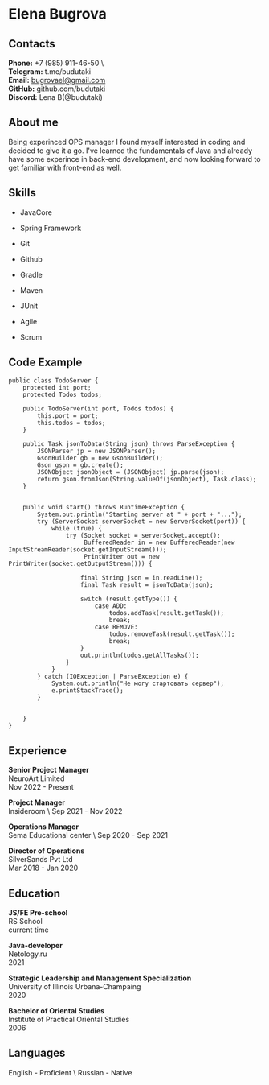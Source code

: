 # Elena Bugrova

## Contacts
**Phone:** +7 (985) 911-46-50 \  
**Telegram:** t.me/budutaki\
**Email:** bugrovael@gmail.com\
**GitHub:** github.com/budutaki\
**Discord:** Lena B(@budutaki)

## About me
Being experinced OPS manager I found myself interested in coding and decided to give it a go. I've learned the fundamentals of Java and already have some experince in back-end development, and now looking forward to get familiar with front-end as well.

## Skills
* JavaCore
* Spring Framework
* Git
* Github
* Gradle
* Maven
* JUnit

* Agile
* Scrum

## Code Example
```
public class TodoServer {
    protected int port;
    protected Todos todos;

    public TodoServer(int port, Todos todos) {
        this.port = port;
        this.todos = todos;
    }

    public Task jsonToData(String json) throws ParseException {
        JSONParser jp = new JSONParser();
        GsonBuilder gb = new GsonBuilder();
        Gson gson = gb.create();
        JSONObject jsonObject = (JSONObject) jp.parse(json);
        return gson.fromJson(String.valueOf(jsonObject), Task.class);
    }


    public void start() throws RuntimeException {
        System.out.println("Starting server at " + port + "...");
        try (ServerSocket serverSocket = new ServerSocket(port)) {
            while (true) {
                try (Socket socket = serverSocket.accept();
                     BufferedReader in = new BufferedReader(new InputStreamReader(socket.getInputStream()));
                     PrintWriter out = new PrintWriter(socket.getOutputStream())) {

                    final String json = in.readLine();
                    final Task result = jsonToData(json);

                    switch (result.getType()) {
                        case ADD:
                            todos.addTask(result.getTask());
                            break;
                        case REMOVE:
                            todos.removeTask(result.getTask());
                            break;
                    }
                    out.println(todos.getAllTasks());
                }
            }
        } catch (IOException | ParseException e) {
            System.out.println("Не могу стартовать сервер");
            e.printStackTrace();
        }


    }
}
```
## Experience

**Senior Project Manager**\
NeuroArt Limited\
Nov 2022 - Present 

**Project Manager** \
Insideroom \ 
Sep 2021 - Nov 2022

**Operations Manager**\
Sema Educational center \ 
Sep 2020 - Sep 2021 

**Director of Operations**\
SilverSands Pvt Ltd\
Mar 2018 - Jan 2020 

## Education

**JS/FE Pre-school**\
RS School\
current time

**Java-developer**\
Netology.ru\
2021

**Strategic Leadership and Management Specialization**\
University of Illinois Urbana-Champaing\
2020

**Bachelor of Oriental Studies**\
Institute of Practical Oriental Studies\
2006

## Languages
English - Proficient \ 
Russian - Native


